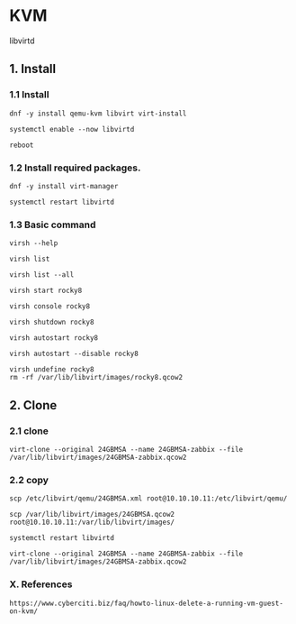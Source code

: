 # KVM
libvirtd

## 1. Install

### 1.1 Install

    dnf -y install qemu-kvm libvirt virt-install
    
    systemctl enable --now libvirtd
    
    reboot
            
### 1.2 Install required packages.

    dnf -y install virt-manager
    
    systemctl restart libvirtd


### 1.3 Basic command

    virsh --help
    
    virsh list
    
    virsh list --all
    
    virsh start rocky8
    
    virsh console rocky8
    
    virsh shutdown rocky8
       
    virsh autostart rocky8
    
    virsh autostart --disable rocky8
    
    virsh undefine rocky8
    rm -rf /var/lib/libvirt/images/rocky8.qcow2

## 2. Clone

### 2.1 clone

    virt-clone --original 24GBMSA --name 24GBMSA-zabbix --file /var/lib/libvirt/images/24GBMSA-zabbix.qcow2
    
### 2.2 copy

    scp /etc/libvirt/qemu/24GBMSA.xml root@10.10.10.11:/etc/libvirt/qemu/
    
    scp /var/lib/libvirt/images/24GBMSA.qcow2 root@10.10.10.11:/var/lib/libvirt/images/
    
    systemctl restart libvirtd
    
    virt-clone --original 24GBMSA --name 24GBMSA-zabbix --file /var/lib/libvirt/images/24GBMSA-zabbix.qcow2

### X. References

    https://www.cyberciti.biz/faq/howto-linux-delete-a-running-vm-guest-on-kvm/
